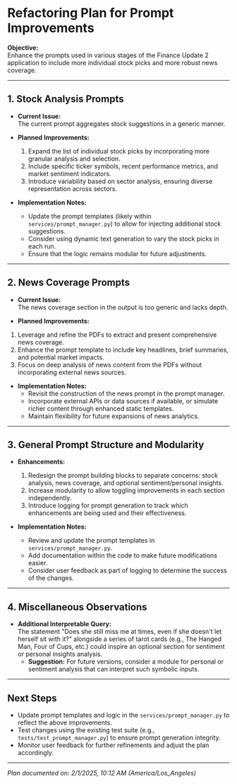 # Refactoring Plan for Prompt Improvements

**Objective:**  
Enhance the prompts used in various stages of the Finance Update 2 application to include more individual stock picks and more robust news coverage.

---

## 1. Stock Analysis Prompts

- **Current Issue:**  
  The current prompt aggregates stock suggestions in a generic manner.

- **Planned Improvements:**  
  1. Expand the list of individual stock picks by incorporating more granular analysis and selection.  
  2. Include specific ticker symbols, recent performance metrics, and market sentiment indicators.  
  3. Introduce variability based on sector analysis, ensuring diverse representation across sectors.

- **Implementation Notes:**  
  - Update the prompt templates (likely within `services/prompt_manager.py`) to allow for injecting additional stock suggestions.
  - Consider using dynamic text generation to vary the stock picks in each run.
  - Ensure that the logic remains modular for future adjustments.

---

## 2. News Coverage Prompts

- **Current Issue:**  
  The news coverage section in the output is too generic and lacks depth.

- **Planned Improvements:**  
1. Leverage and refine the PDFs to extract and present comprehensive news coverage.
  2. Enhance the prompt template to include key headlines, brief summaries, and potential market impacts.  
  3. Focus on deep analysis of news content from the PDFs without incorporating external news sources.

- **Implementation Notes:**  
  - Revisit the construction of the news prompt in the prompt manager.
  - Incorporate external APIs or data sources if available, or simulate richer content through enhanced static templates.
  - Maintain flexibility for future expansions of news analytics.

---

## 3. General Prompt Structure and Modularity

- **Enhancements:**  
  1. Redesign the prompt building blocks to separate concerns: stock analysis, news coverage, and optional sentiment/personal insights.  
  2. Increase modularity to allow toggling improvements in each section independently.  
  3. Introduce logging for prompt generation to track which enhancements are being used and their effectiveness.

- **Implementation Notes:**  
  - Review and update the prompt templates in `services/prompt_manager.py`.
  - Add documentation within the code to make future modifications easier.
  - Consider user feedback as part of logging to determine the success of the changes.

---

## 4. Miscellaneous Observations

- **Additional Interpretable Query:**  
  The statement "Does she still miss me at times, even if she doesn't let herself sit with it?" alongside a series of tarot cards (e.g., The Hanged Man, Four of Cups, etc.) could inspire an optional section for sentiment or personal insights analysis.  
  - **Suggestion:** For future versions, consider a module for personal or sentiment analysis that can interpret such symbolic inputs.

---

## Next Steps

- Update prompt templates and logic in the `services/prompt_manager.py` to reflect the above improvements.
- Test changes using the existing test suite (e.g., `tests/test_prompt_manager.py`) to ensure prompt generation integrity.
- Monitor user feedback for further refinements and adjust the plan accordingly.

---

*Plan documented on: 2/1/2025, 10:12 AM (America/Los_Angeles)*
